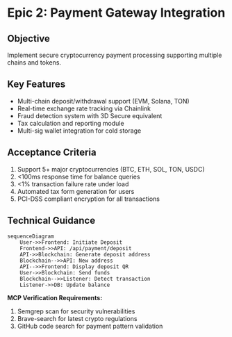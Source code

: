 # Epic 2: Payment Gateway Integration

## Objective
Implement secure cryptocurrency payment processing supporting multiple chains and tokens.

## Key Features
- Multi-chain deposit/withdrawal support (EVM, Solana, TON)
- Real-time exchange rate tracking via Chainlink
- Fraud detection system with 3D Secure equivalent
- Tax calculation and reporting module
- Multi-sig wallet integration for cold storage

## Acceptance Criteria
1. Support 5+ major cryptocurrencies (BTC, ETH, SOL, TON, USDC)
2. <100ms response time for balance queries
3. <1% transaction failure rate under load
4. Automated tax form generation for users
5. PCI-DSS compliant encryption for all transactions

## Technical Guidance
```mermaid
sequenceDiagram
    User->>Frontend: Initiate Deposit
    Frontend->>API: /api/payment/deposit
    API->>Blockchain: Generate deposit address
    Blockchain-->>API: New address
    API-->>Frontend: Display deposit QR
    User->>Blockchain: Send funds
    Blockchain-->>Listener: Detect transaction
    Listener->>DB: Update balance
```

**MCP Verification Requirements:**
1. Semgrep scan for security vulnerabilities
2. Brave-search for latest crypto regulations
3. GitHub code search for payment pattern validation